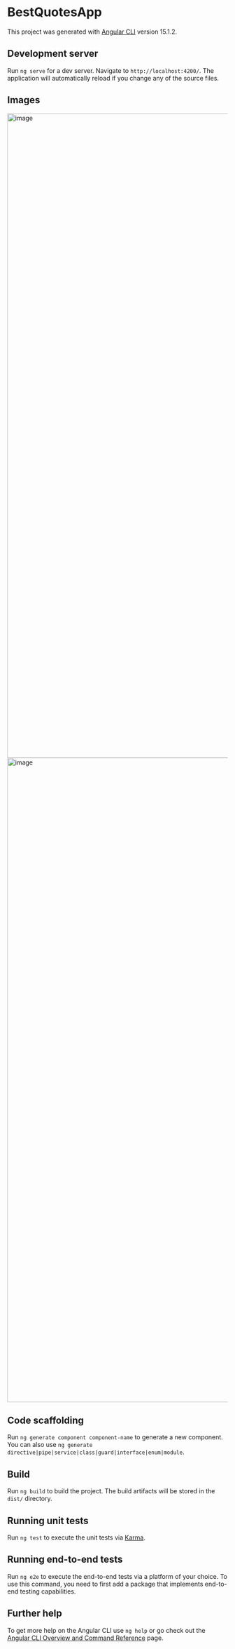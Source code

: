 # BestQuotesApp

This project was generated with [Angular CLI](https://github.com/angular/angular-cli) version 15.1.2.

## Development server

Run `ng serve` for a dev server. Navigate to `http://localhost:4200/`. The application will automatically reload if you change any of the source files.

## Images

<img width="1470" alt="image" src="https://user-images.githubusercontent.com/62337671/218553467-1d88d66b-08bc-45fe-abe8-96088c50f45c.png">
<img width="1470" alt="image" src="https://user-images.githubusercontent.com/62337671/218553513-09a071b3-f896-4187-a72d-169a844cc377.png">

## Code scaffolding

Run `ng generate component component-name` to generate a new component. You can also use `ng generate directive|pipe|service|class|guard|interface|enum|module`.

## Build

Run `ng build` to build the project. The build artifacts will be stored in the `dist/` directory.

## Running unit tests

Run `ng test` to execute the unit tests via [Karma](https://karma-runner.github.io).

## Running end-to-end tests

Run `ng e2e` to execute the end-to-end tests via a platform of your choice. To use this command, you need to first add a package that implements end-to-end testing capabilities.

## Further help

To get more help on the Angular CLI use `ng help` or go check out the [Angular CLI Overview and Command Reference](https://angular.io/cli) page.
